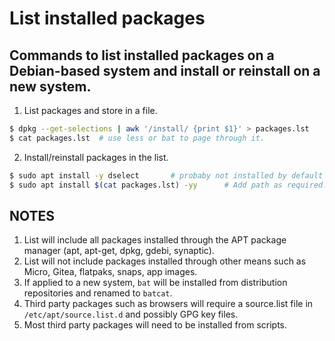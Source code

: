 # List installed packages

## Commands to list installed packages on a Debian-based system and install or reinstall on a new system.

1. List packages and store in a file.
```bash
$ dpkg --get-selections | awk '/install/ {print $1}' > packages.lst		# Add path as required.
$ cat packages.lst 	# use less or bat to page through it.
```
2. Install/reinstall packages in the list.
```bash
$ sudo apt install -y dselect		# probaby not installed by default but necessary on the backend.
$ sudo apt install $(cat packages.lst) -yy		# Add path as required.
```
## NOTES
1. List will include all packages installed through the APT package manager (apt, apt-get, dpkg, gdebi, synaptic).
2. List will not include packages installed through other means such as Micro, Gitea, flatpaks, snaps, app images.
3. If applied to a new system, `bat` will be installed from distribution repositories and renamed to `batcat`.
4. Third party packages such as browsers will require a source.list file in `/etc/apt/source.list.d` and possibly GPG key files.
5. Most third party packages will need to be installed from scripts.

